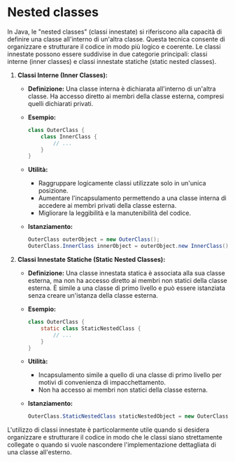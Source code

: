 # Nested classes

In Java, le "nested classes" (classi innestate) si riferiscono alla capacità di definire una classe all'interno di un'altra classe. Questa tecnica consente di organizzare e strutturare il codice in modo più logico e coerente. Le classi innestate possono essere suddivise in due categorie principali: classi interne (inner classes) e classi innestate statiche (static nested classes).

1. **Classi Interne (Inner Classes):**

   - **Definizione:** Una classe interna è dichiarata all'interno di un'altra classe. Ha accesso diretto ai membri della classe esterna, compresi quelli dichiarati privati.

   - **Esempio:**

     ```java
     class OuterClass {
         class InnerClass {
             // ...
         }
     }
     ```

   - **Utilità:**
     - Raggruppare logicamente classi utilizzate solo in un'unica posizione.
     - Aumentare l'incapsulamento permettendo a una classe interna di accedere ai membri privati della classe esterna.
     - Migliorare la leggibilità e la manutenibilità del codice.

   - **Istanziamento:**

     ```java
     OuterClass outerObject = new OuterClass();
     OuterClass.InnerClass innerObject = outerObject.new InnerClass();
     ```

2. **Classi Innestate Statiche (Static Nested Classes):**

   - **Definizione:** Una classe innestata statica è associata alla sua classe esterna, ma non ha accesso diretto ai membri non statici della classe esterna. È simile a una classe di primo livello e può essere istanziata senza creare un'istanza della classe esterna.

   - **Esempio:**

     ```java
     class OuterClass {
         static class StaticNestedClass {
             // ...
         }
     }
     ```

   - **Utilità:**
     - Incapsulamento simile a quello di una classe di primo livello per motivi di convenienza di impacchettamento.
     - Non ha accesso ai membri non statici della classe esterna.

   - **Istanziamento:**

     ```java
     OuterClass.StaticNestedClass staticNestedObject = new OuterClass.StaticNestedClass();
     ```

L'utilizzo di classi innestate è particolarmente utile quando si desidera organizzare e strutturare il codice in modo che le classi siano strettamente collegate o quando si vuole nascondere l'implementazione dettagliata di una classe all'esterno.
